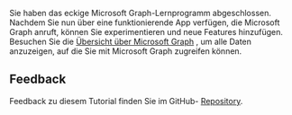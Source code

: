 <!-- markdownlint-disable MD002 MD041 -->

Sie haben das eckige Microsoft Graph-Lernprogramm abgeschlossen. Nachdem Sie nun über eine funktionierende App verfügen, die Microsoft Graph anruft, können Sie experimentieren und neue Features hinzufügen. Besuchen Sie die [Übersicht über Microsoft Graph](/graph/overview) , um alle Daten anzuzeigen, auf die Sie mit Microsoft Graph zugreifen können.

## <a name="feedback"></a>Feedback

Feedback zu diesem Tutorial finden Sie im GitHub- [Repository](https://github.com/microsoftgraph/msgraph-training-angularspa).